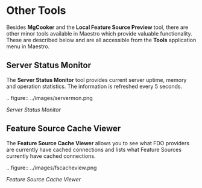 # Other Tools

Besides **MgCooker** and the **Local Feature Source Preview** tool, there are other minor tools available
in Maestro which provide valuable functionality. These are described below and are all accessible from the
**Tools** application menu in Maestro.

## Server Status Monitor

The **Server Status Monitor** tool provides current server uptime, memory and operation statistics. The information
is refreshed every 5 seconds.

.. figure:: ../images/servermon.png

 *Server Status Monitor*

## Feature Source Cache Viewer

The **Feature Source Cache Viewer** allows you to see what FDO providers are currently have cached connections and lists
what Feature Sources currently have cached connections.

.. figure:: ../images/fscacheview.png

 *Feature Source Cache Viewer*